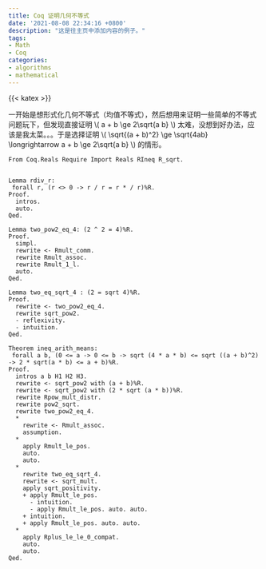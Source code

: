```yaml
---
title: Coq 证明几何不等式
date: '2021-08-08 22:34:16 +0800'
description: "这是往主页中添加内容的例子。"
tags:
- Math
- Coq
categories:
- algorithms
- mathematical
---
```

{{< katex >}}

一开始是想形式化几何不等式（均值不等式），然后想用来证明一些简单的不等式问题玩下，但发现直接证明 \\( a + b \ge 2\sqrt{a b} \\) 太难，没想到好办法，应该是我太菜。。。于是选择证明 \\( \sqrt{(a + b)^2} \ge \sqrt{4ab} \longrightarrow a + b \ge 2\sqrt{a b} \\) 的情形。

```coq
From Coq.Reals Require Import Reals RIneq R_sqrt.


Lemma rdiv_r:
 forall r, (r <> 0 -> r / r = r * / r)%R.
Proof.
  intros.
  auto.
Qed.

Lemma two_pow2_eq_4: (2 ^ 2 = 4)%R.
Proof.
  simpl.
  rewrite <- Rmult_comm.
  rewrite Rmult_assoc.
  rewrite Rmult_1_l.
  auto.
Qed.

Lemma two_eq_sqrt_4 : (2 = sqrt 4)%R.
Proof.
  rewrite <- two_pow2_eq_4.
  rewrite sqrt_pow2.
  - reflexivity.
  - intuition.
Qed. 

Theorem ineq_arith_means:
 forall a b, (0 <= a -> 0 <= b -> sqrt (4 * a * b) <= sqrt ((a + b)^2)  -> 2 * sqrt(a * b) <= a + b)%R.
Proof.
  intros a b H1 H2 H3.
  rewrite <- sqrt_pow2 with (a + b)%R.
  rewrite <- sqrt_pow2 with (2 * sqrt (a * b))%R.
  rewrite Rpow_mult_distr.
  rewrite pow2_sqrt.
  rewrite two_pow2_eq_4.
  *
    rewrite <- Rmult_assoc.
    assumption.
  *
    apply Rmult_le_pos.
    auto.
    auto.
  *
    rewrite two_eq_sqrt_4.
    rewrite <- sqrt_mult.
    apply sqrt_positivity.
    + apply Rmult_le_pos.
      - intuition.
      - apply Rmult_le_pos. auto. auto.
    + intuition.
    + apply Rmult_le_pos. auto. auto.
  *
    apply Rplus_le_le_0_compat.
    auto.
    auto.
Qed.

```
